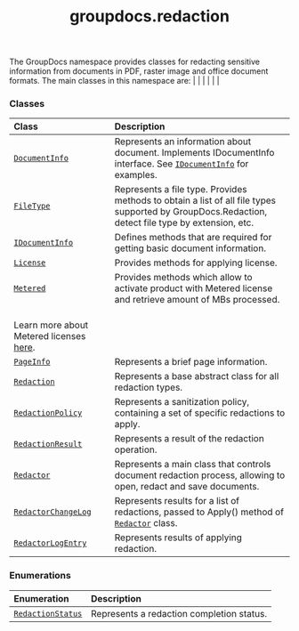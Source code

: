 ﻿---
title: groupdocs.redaction
second_title: GroupDocs.Redaction for Python via .NET API References
description: 
type: docs
weight: 10
url: /groupdocs.redaction/
is_root: false
---

The GroupDocs namespace provides classes for redacting sensitive information from documents in PDF, raster image and office document formats.
The main classes in this namespace are:
|
|
 |
 |
 |
 |

### Classes
| Class | Description |
| :- | :- |
| [`DocumentInfo`](/redaction/python-net/groupdocs.redaction/documentinfo) | Represents an information about document. Implements IDocumentInfo interface. See [`IDocumentInfo`](/redaction/python-net/groupdocs.redaction/idocumentinfo) for examples. |
| [`FileType`](/redaction/python-net/groupdocs.redaction/filetype) | Represents a file type. Provides methods to obtain a list of all file types supported by GroupDocs.Redaction, detect file type by extension, etc. |
| [`IDocumentInfo`](/redaction/python-net/groupdocs.redaction/idocumentinfo) | Defines methods that are required for getting basic document information. |
| [`License`](/redaction/python-net/groupdocs.redaction/license) | Provides methods for applying license. |
| [`Metered`](/redaction/python-net/groupdocs.redaction/metered) | Provides methods which allow to activate product with Metered license and retrieve amount of MBs processed.<br/>Learn more about Metered licenses [here](https://purchase.groupdocs.com/faqs/licensing/metered). |
| [`PageInfo`](/redaction/python-net/groupdocs.redaction/pageinfo) | Represents a brief page information. |
| [`Redaction`](/redaction/python-net/groupdocs.redaction/redaction) | Represents a base abstract class for all redaction types. |
| [`RedactionPolicy`](/redaction/python-net/groupdocs.redaction/redactionpolicy) | Represents a sanitization policy, containing a set of specific redactions to apply. |
| [`RedactionResult`](/redaction/python-net/groupdocs.redaction/redactionresult) | Represents a result of the redaction operation. |
| [`Redactor`](/redaction/python-net/groupdocs.redaction/redactor) | Represents a main class that controls document redaction process, allowing to open, redact and save documents. |
| [`RedactorChangeLog`](/redaction/python-net/groupdocs.redaction/redactorchangelog) | Represents results for a list of redactions, passed to Apply() method of [`Redactor`](/redaction/python-net/groupdocs.redaction/redactor) class. |
| [`RedactorLogEntry`](/redaction/python-net/groupdocs.redaction/redactorlogentry) | Represents results of applying redaction. |


### Enumerations
| Enumeration | Description |
| :- | :- |
| [`RedactionStatus`](/redaction/python-net/groupdocs.redaction/redactionstatus) | Represents a redaction completion status. |


